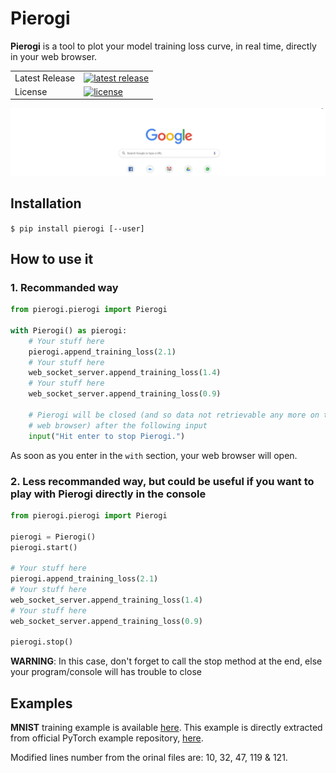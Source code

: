 # Pierogi

**Pierogi** is a tool to plot your model training loss curve, in real time, directly in your web browser.

<table>
<tr>
  <td>Latest Release</td>
  <td>
    <a href="https://pypi.org/project/pierogi/">
    <img src="https://img.shields.io/pypi/v/pierogi.svg" alt="latest release" />
    </a>
  </td>
</tr>
<tr>
  <td>License</td>
  <td>
    <a href="https://github.com/nalepae/pierogi/blob/master/LICENSE">
    <img src="https://img.shields.io/pypi/l/pierogi.svg" alt="license" />
    </a>
  </td>
</tr>
</table>

![Training MNIST](https://github.com/nalepae/pierogi/blob/master/docs/mnist_train.gif)

## Installation

`$ pip install pierogi [--user]`

## How to use it
### 1. Recommanded way

```python
from pierogi.pierogi import Pierogi

with Pierogi() as pierogi:
    # Your stuff here
    pierogi.append_training_loss(2.1)
    # Your stuff here
    web_socket_server.append_training_loss(1.4)
    # Your stuff here
    web_socket_server.append_training_loss(0.9)

    # Pierogi will be closed (and so data not retrievable any more on the
    # web browser) after the following input
    input("Hit enter to stop Pierogi.")
```

As soon as you enter in the `with` section, your web browser will open.

### 2. Less recommanded way, but could be useful if you want to play with **Pierogi** directly in the console
```python
from pierogi.pierogi import Pierogi

pierogi = Pierogi()
pierogi.start()

# Your stuff here
pierogi.append_training_loss(2.1)
# Your stuff here
web_socket_server.append_training_loss(1.4)
# Your stuff here
web_socket_server.append_training_loss(0.9)

pierogi.stop()
```

**WARNING**: In this case, don't forget to call the stop method at the end, 
else your program/console will has trouble to close

## Examples
**MNIST** training example is available [here](https://github.com/nalepae/pierogi/blob/master/docs/mnist.py).
This example is directly extracted from official PyTorch example repository, [here](https://github.com/pytorch/examples/blob/master/mnist/main.py).

Modified lines number from the orinal files are: 10, 32, 47, 119 & 121.
